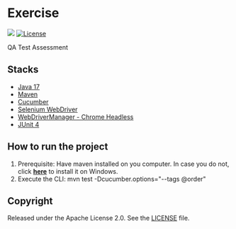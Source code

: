 # Exercise

![](https://img.shields.io/badge/build-success-brightgreen.svg)
[![License](http://img.shields.io/:license-apache-blue.svg)](http://www.apache.org/licenses/LICENSE-2.0.html)

QA Test Assessment

## Stacks

- [Java 17](http://www.oracle.com/technetwork/java/javase/downloads)
- [Maven](https://maven.apache.org)
- [Cucumber](https://cucumber.io/)
- [Selenium WebDriver](https://www.selenium.dev/)
- [WebDriverManager - Chrome Headless](https://bonigarcia.dev/webdrivermanager/)
- [JUnit 4](https://cucumber.io/docs/cucumber/api/?lang=java#junit)

## How to run the project

1. Prerequisite: Have maven installed on you computer. In case you do not, click **[here](https://mkyong.com/maven/how-to-install-maven-in-windows/)** to install it on Windows.
2. Execute the CLI: mvn test -Dcucumber.options="--tags @order"

## Copyright

Released under the Apache License 2.0. See the [LICENSE](https://github.com/codecentric/springboot-sample-app/blob/master/LICENSE) file.
